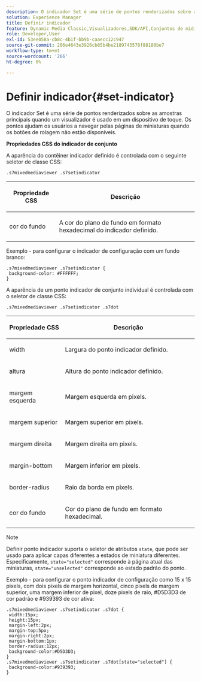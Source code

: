 ```yaml
---
description: O indicador Set é uma série de pontos renderizados sobre as amostras principais quando um visualizador é usado em um dispositivo de toque. Os pontos ajudam os usuários a navegar pelas páginas de miniaturas quando os botões de rolagem não estão disponíveis.
solution: Experience Manager
title: Definir indicador
feature: Dynamic Media Classic,Visualizadores,SDK/API,Conjuntos de mídia mista
role: Developer,User
exl-id: 53ee058a-cb8c-4b1f-bb9b-caaecc12c947
source-git-commit: 206e4643e3926cb85b4be2189743578f88180be7
workflow-type: tm+mt
source-wordcount: '266'
ht-degree: 0%

---
```


# Definir indicador{#set-indicator}

O indicador Set é uma série de pontos renderizados sobre as amostras principais quando um visualizador é usado em um dispositivo de toque. Os pontos ajudam os usuários a navegar pelas páginas de miniaturas quando os botões de rolagem não estão disponíveis.

<!--<a id="section_061E550C1C1D4DB2BD663A898895B38C"></a>-->

**Propriedades CSS do indicador de conjunto**

A aparência do contêiner indicador definido é controlada com o seguinte seletor de classe CSS:

```
.s7mixedmediaviewer .s7setindicator
```

<table id="table_94EE3F5BBE4547C0B4943471CEE7EDE4"> 
 <thead> 
  <tr> 
   <th colname="col1" class="entry"> <p> Propriedade CSS </p> </th> 
   <th colname="col2" class="entry"> <p>Descrição </p> </th> 
  </tr> 
 </thead>
 <tbody> 
  <tr> 
   <td colname="col1"> <p> <span class="codeph"> cor do fundo  </span> </p> </td> 
   <td colname="col2"> <p>A cor do plano de fundo em formato hexadecimal do indicador definido. </p> </td> 
  </tr> 
 </tbody> 
</table>

Exemplo - para configurar o indicador de configuração com um fundo branco:

```
.s7mixedmediaviewer .s7setindicator { 
 background-color: #FFFFFF; 
}
```

A aparência de um ponto indicador de conjunto individual é controlada com o seletor de classe CSS:

`.s7mixedmediaviewer .s7setindicator .s7dot`

<table id="table_09B6E232FB94417392D101A7A653BE54"> 
 <thead> 
  <tr> 
   <th colname="col1" class="entry"> <p> Propriedade CSS </p> </th> 
   <th colname="col2" class="entry"> <p>Descrição </p> </th> 
  </tr> 
 </thead>
 <tbody> 
  <tr> 
   <td colname="col1"> <p> <span class="codeph"> width </span> </p> </td> 
   <td colname="col2"> <p>Largura do ponto indicador definido. </p> </td> 
  </tr> 
  <tr> 
   <td colname="col1"> <p> <span class="codeph"> altura  </span> </p> </td> 
   <td colname="col2"> <p>Altura do ponto indicador definido. </p> </td> 
  </tr> 
  <tr> 
   <td colname="col1"> <p> <span class="codeph"> margem esquerda  </span> </p> </td> 
   <td colname="col2"> <p>Margem esquerda em pixels. </p> </td> 
  </tr> 
  <tr> 
   <td colname="col1"> <p> <span class="codeph"> margem superior  </span> </p> </td> 
   <td colname="col2"> <p>Margem superior em pixels. </p> </td> 
  </tr> 
  <tr> 
   <td colname="col1"> <p> <span class="codeph"> margem direita  </span> </p> </td> 
   <td colname="col2"> <p>Margem direita em pixels. </p> </td> 
  </tr> 
  <tr> 
   <td colname="col1"> <p> <span class="codeph"> margin-bottom  </span> </p> </td> 
   <td colname="col2"> <p>Margem inferior em pixels. </p> </td> 
  </tr> 
  <tr> 
   <td colname="col1"> <p> <span class="codeph"> border-radius  </span> </p> </td> 
   <td colname="col2"> <p>Raio da borda em pixels. </p> </td> 
  </tr> 
  <tr> 
   <td colname="col1"> <p> <span class="codeph"> cor do fundo  </span> </p> </td> 
   <td colname="col2"> <p>Cor do plano de fundo em formato hexadecimal. </p> </td> 
  </tr> 
 </tbody> 
</table>

>[!NOTE]
>
>Definir ponto indicador suporta o seletor de atributos `state`, que pode ser usado para aplicar capas diferentes a estados de miniatura diferentes. Especificamente, `state="selected"` corresponde à página atual das miniaturas, `state="unselected"` corresponde ao estado padrão do ponto.

Exemplo - para configurar o ponto indicador de configuração como 15 x 15 pixels, com dois pixels de margem horizontal, cinco pixels de margem superior, uma margem inferior de pixel, doze pixels de raio, #D5D3D3 de cor padrão e #939393 de cor ativa:

```
.s7mixedmediaviewer .s7setindicator .s7dot { 
 width:15px; 
 height:15px; 
 margin-left:2px; 
 margin-top:5px; 
 margin-right:2px; 
 margin-bottom:1px; 
 border-radius:12px; 
 background-color:#D5D3D3;  
} 
.s7mixedmediaviewer .s7setindicator .s7dot[state="selected"] { 
 background-color:#939393;  
}
```
